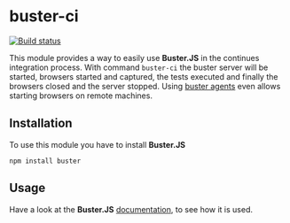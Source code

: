 # buster-ci

[![Build status](https://secure.travis-ci.org/busterjs/buster-ci.png?branch=master)](http://travis-ci.org/busterjs/buster-ci)

This module provides a way to easily use **Buster.JS** in the continues integration process.
With command `buster-ci` the buster server will be started, browsers started and captured, the tests executed
and finally the browsers closed and the server stopped. Using [buster agents](https://github.com/busterjs/buster-ci-agent)
even allows starting browsers on remote machines. 


## Installation

To use this module you have to install **Buster.JS**

`npm install buster`


## Usage

Have a look at the **Buster.JS** [ documentation](http://docs.busterjs.org/en/latest/modules/buster-ci/),
to see how it is used.